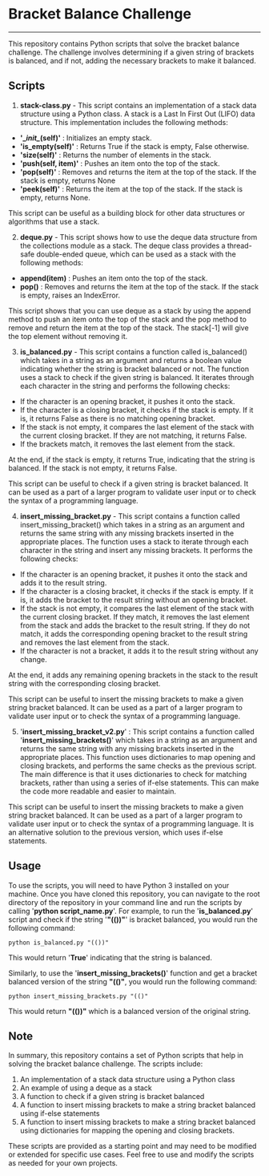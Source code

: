 # Bracket Balance Challenge

----
This repository contains Python scripts that solve the bracket balance challenge. The challenge involves determining if 
a given string of brackets is balanced, and if not, adding the necessary brackets to make it balanced.

## Scripts

1. **stack-class.py** - This script contains an implementation of a stack data structure using a Python class.
A stack is a Last In First Out (LIFO) data structure. This implementation includes the following methods:
* **'\__init\__(self)'** : Initializes an empty stack.
* **'is_empty(self)'** : Returns True if the stack is empty, False otherwise.
* **'size(self)'** : Returns the number of elements in the stack.
* **'push(self, item)'** : Pushes an item onto the top of the stack.
* **'pop(self)'** : Removes and returns the item at the top of the stack. If the stack is empty, returns None 
* **'peek(self)'** : Returns the item at the top of the stack. If the stack is empty, returns None.

This script can be useful as a building block for other data structures or algorithms that use a stack.

2. **deque.py** - This script shows how to use the deque data structure from the collections module as a stack. 
The deque class provides a thread-safe double-ended queue, which can be used as a stack with the following methods:
* **append(item)** : Pushes an item onto the top of the stack.
* **pop()** : Removes and returns the item at the top of the stack. If the stack is empty, raises an IndexError.

This script shows that you can use deque as a stack by using the append method to push an item onto the top of the 
stack and the pop method to remove and return the item at the top of the stack. The stack[-1] will give the top 
element without removing it.

3. **is_balanced.py** - This script contains a function called is_balanced() which takes in a string as an argument and 
returns a boolean value indicating whether the string is bracket balanced or not. The function uses a stack to check if 
the given string is balanced. It iterates through each character in the string and performs the following checks:
* If the character is an opening bracket, it pushes it onto the stack.
* If the character is a closing bracket, it checks if the stack is empty. If it is, it returns False as there is no 
matching opening bracket.
* If the stack is not empty, it compares the last element of the stack with the current closing bracket. If they are 
not matching, it returns False.
* If the brackets match, it removes the last element from the stack.

At the end, if the stack is empty, it returns True, indicating that the string is balanced. If the stack is not empty, 
it returns False.

This script can be useful to check if a given string is bracket balanced. It can be used as a part of a larger program 
to validate user input or to check the syntax of a programming language.

4. **insert_missing_bracket.py** - This script contains a function called insert_missing_bracket() which takes in a 
string as an argument and returns the same string with any missing brackets inserted in the appropriate places.
The function uses a stack to iterate through each character in the string and insert any missing brackets. It performs 
the following checks:
* If the character is an opening bracket, it pushes it onto the stack and adds it to the result string.
* If the character is a closing bracket, it checks if the stack is empty. If it is, it adds the bracket to the result 
string without an opening bracket.
* If the stack is not empty, it compares the last element of the stack with the current closing bracket. If they 
match, it removes the last element from the stack and adds the bracket to the result string. If they do not match, 
it adds the corresponding opening bracket to the result string and removes the last element from the stack.
* If the character is not a bracket, it adds it to the result string without any change.

At the end, it adds any remaining opening brackets in the stack to the result string with the corresponding 
closing bracket.

This script can be useful to insert the missing brackets to make a given string bracket balanced. It can be used as 
a part of a larger program to validate user input or to check the syntax of a programming language.

5. '**insert_missing_bracket_v2.py**' : This script contains a function called '**insert_missing_brackets()**' which 
takes in a string as an argument and returns the same string with any missing brackets inserted in the appropriate places.
This function uses dictionaries to map opening and closing brackets, and performs the same checks as the previous script. 
The main difference is that it uses dictionaries to check for matching brackets, rather than using a series of if-else 
statements. This can make the code more readable and easier to maintain.

This script can be useful to insert the missing brackets to make a given string bracket balanced. It can be used as a 
part of a larger program to validate user input or to check the syntax of a programming language. It is an alternative 
solution to the previous version, which uses if-else statements.

## Usage

To use the scripts, you will need to have Python 3 installed on your machine. Once you have cloned this repository, 
you can navigate to the root directory of the repository in your command line and run the scripts by calling '**python 
script_name.py**'. For example, to run the '**is_balanced.py**' script and check if the string '**"(())"**' is bracket 
balanced, you would run the following command:

    python is_balanced.py "(())"

This would return '**True**' indicating that the string is balanced.

Similarly, to use the '**insert_missing_brackets()**' function and get a bracket balanced version of the string 
**"(()"**, you would run the following command:

    python insert_missing_brackets.py "(()"

This would return **"(())"** which is a balanced version of the original string.

## Note

In summary, this repository contains a set of Python scripts that help in solving the bracket balance challenge. 
The scripts include:

1. An implementation of a stack data structure using a Python class
2. An example of using a deque as a stack
3. A function to check if a given string is bracket balanced
4. A function to insert missing brackets to make a string bracket balanced using if-else statements
5. A function to insert missing brackets to make a string bracket balanced using dictionaries for mapping the 
opening and closing brackets.

These scripts are provided as a starting point and may need to be modified or extended for specific use cases. 
Feel free to use and modify the scripts as needed for your own projects.

